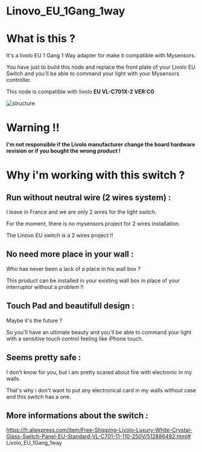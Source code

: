 # Linovo_EU_1Gang_1way

# What is this ?

It's a livolo EU 1 Gang 1 Way adapter for make it compatible with Mysensors.

You have just to build this node and replace the front plate of your Livolo EU Switch and you'll be able to command your light with your Mysensors controller.

This node is compatible with livolo **EU VL-C701X-2 VER:C0**

![structure](https://user-images.githubusercontent.com/11009185/29748572-8e52dde0-8b19-11e7-8774-e402b6bb6ec6.jpg)



# Warning !!

**I'm not responsible if the Livolo manufacturer change the board hardware revision or if you bought the wrong product !**

# Why i'm working with this switch ?

## Run without neutral wire (2 wires system) :

I leave in France and we are only 2 wires for the light switch. 

For the moment, there is no mysensors project for 2 wires installation.

The Linovo EU switch is a 2 wires project !!


## No need more place in your wall :

Who has never been a lack of a place in his wall box ?

This product can be installed in your existing wall box in place of your interruptor without a problem !!

## Touch Pad and beautifull design :

Maybe it's the future ? 

So you'll have an ultimate beauty and you'll be able to command your light with a sensitive touch control feeling like iPhone touch.

## Seems pretty  safe :

I don't know for you, but i am pretty scared about fire with electronic in my walls. 

That's why i don't want to put any electronical card in my walls without case and this switch has a one.

## More informations about the switch :

https://fr.aliexpress.com/item/Free-Shipping-Livolo-Luxury-White-Crystal-Glass-Switch-Panel-EU-Standard-VL-C701-11-110-250V/512886492.html# Livolo_EU_1Gang_1way